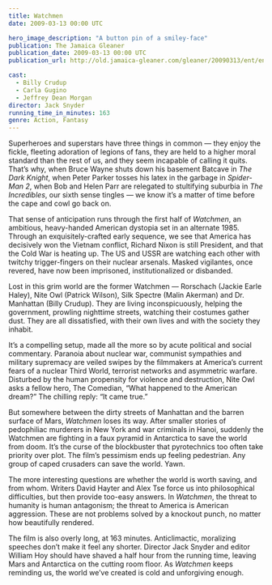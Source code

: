 ```yaml
---
title: Watchmen
date: 2009-03-13 00:00 UTC

hero_image_description: "A button pin of a smiley-face"
publication: The Jamaica Gleaner
publication_date: 2009-03-13 00:00 UTC
publication_url: http://old.jamaica-gleaner.com/gleaner/20090313/ent/ent4.html

cast:
  - Billy Crudup
  - Carla Gugino
  - Jeffrey Dean Morgan
director: Jack Snyder
running_time_in_minutes: 163
genre: Action, Fantasy
---
```


Superheroes and superstars have three things in common — they enjoy the fickle,
fleeting adoration of legions of fans, they are held to a higher moral standard
than the rest of us, and they seem incapable of calling it quits. That’s why,
when Bruce Wayne shuts down his basement Batcave in *The Dark Knight*, when
Peter Parker tosses his latex in the garbage in *Spider-Man 2*, when Bob and
Helen Parr are relegated to stultifying suburbia in *The Incredibles*, our sixth
sense tingles — we know it’s a matter of time before the cape and cowl go back
on.

That sense of anticipation runs through the first half of *Watchmen*, an
ambitious, heavy-handed American dystopia set in an alternate 1985. Through an
exquisitely-crafted early sequence, we see that America has decisively won the
Vietnam conflict, Richard Nixon is still President, and that the Cold War is
heating up. The US and USSR are watching each other with twitchy trigger-fingers
on their nuclear arsenals. Masked vigilantes, once revered, have now been
imprisoned, institutionalized or disbanded.

Lost in this grim world are the former Watchmen — Rorschach (Jackie Earle
Haley), Nite Owl (Patrick Wilson), Silk Spectre (Malin Akerman) and Dr.
Manhattan (Billy Crudup). They are living inconspicuously, helping the
government, prowling nighttime streets, watching their costumes gather dust.
They are all dissatisfied, with their own lives and with the society they
inhabit.

It’s a compelling setup, made all the more so by acute political and social
commentary. Paranoia about nuclear war, communist sympathies and military
supremacy are veiled swipes by the filmmakers at America’s current fears of a
nuclear Third World, terrorist networks and asymmetric warfare. Disturbed by the
human propensity for violence and destruction, Nite Owl asks a fellow hero, The
Comedian, “What happened to the American dream?” The chilling reply: “It came
true.”

But somewhere between the dirty streets of Manhattan and the barren surface of
Mars, *Watchmen* loses its way. After smaller stories of pedophiliac murderers
in New York and war criminals in Hanoi, suddenly the Watchmen are fighting in a
faux pyramid in Antarctica to save the world from doom. It’s the curse of the
blockbuster that pyrotechnics too often take priority over plot. The film’s
pessimism ends up feeling pedestrian. Any group of caped crusaders can save the
world. Yawn.

The more interesting questions are whether the world is worth saving, and from
whom. Writers David Hayter and Alex Tse force us into philosophical
difficulties, but then provide too-easy answers. In *Watchmen*, the threat to
humanity is human antagonism; the threat to America is American aggression.
These are not problems solved by a knockout punch, no matter how beautifully
rendered.

The film is also overly long, at 163 minutes. Anticlimactic, moralizing speeches
don’t make it feel any shorter. Director Jack Snyder and editor William Hoy
should have shaved a half hour from the running time, leaving Mars and
Antarctica on the cutting room floor. As *Watchmen* keeps reminding us, the
world we’ve created is cold and unforgiving enough.
